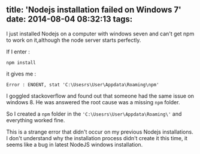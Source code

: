 title: 'Nodejs installation failed on Windows 7'
date: 2014-08-04 08:32:13
tags:
---

I just installed Nodejs on a computer with windows seven and can't get npm to work on it,although the node server starts perfectly.

If I enter : 

`npm install` 

it gives me :

    Error : ENOENT, stat 'C:\Usesrs\User\Appdata\Roaming\npm'

I goggled stackoverflow and found out that someone had the same issue on windows 8. He was answered the root cause was a missing `npm` folder.  

So I created a `npm` folder in the `'C:\Usesrs\User\Appdata\Roaming\'` and everything worked fine.

This is a strange error that didn't occur on my previous Nodejs installations. I don't understand why the installation process didn't create it this time, it seems like a bug in latest NodeJS windows installation.

